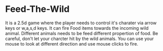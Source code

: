 # Feed-The-Wild


It is a 2.5d game where the player needs to control it's charater via arrow keys or w,a,s,d keys. It can fire Food items towards the incoming wild animal. Different animals needs to be feed different propertion of food. Be careful, don't let your charcter hit by the wild animals. You can use your mouse to look at different direction and use mouse clicks to fire.
